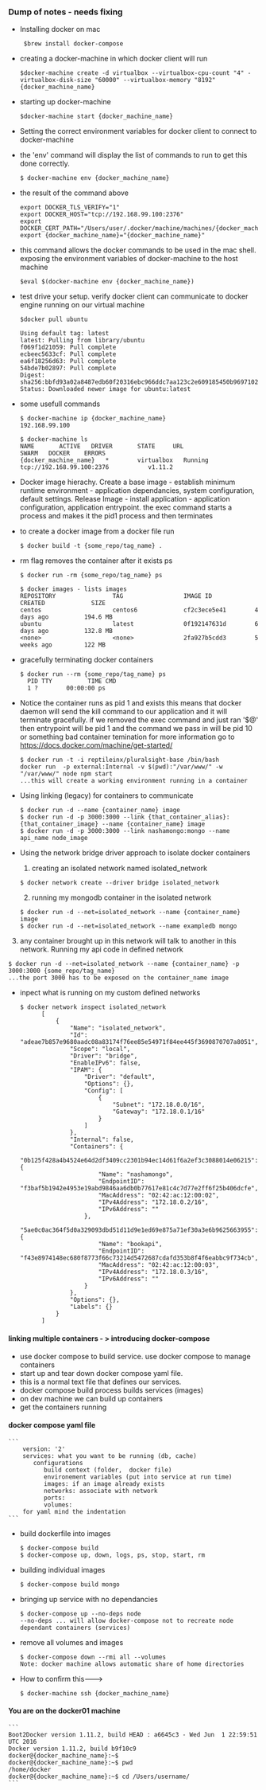 ### Dump of notes - needs fixing

- Installing docker on mac
  ```
   $brew install docker-compose
  ```
- creating a docker-machine in which docker client will run
  ```
  $docker-machine create -d virtualbox --virtualbox-cpu-count "4" -virtualbox-disk-size "60000" --virtualbox-memory "8192" {docker_machine_name}
  ```
- starting up docker-machine
  ```  
  $docker-machine start {docker_machine_name}
  ```
- Setting the correct environment variables for docker client to connect to docker-machine
- the 'env' command will display the list of commands to run to get this done correctly.
  ```
  $ docker-machine env {docker_machine_name}
  ```
- the result of the command above
  ```
  export DOCKER_TLS_VERIFY="1"
  export DOCKER_HOST="tcp://192.168.99.100:2376"
  export DOCKER_CERT_PATH="/Users/user/.docker/machine/machines/{docker_machine_name}"
  export {docker_machine_name}="{docker_machine_name}"
  ```
- this command allows the docker commands to be used in the mac shell. exposing the environment variables of docker-machine to the host machine 
  ```
  $eval $(docker-machine env {docker_machine_name})
  ```
- test drive your setup. verify docker client can communicate to docker engine running on our virtual machine 
  ```
  $docker pull ubuntu

  Using default tag: latest
  latest: Pulling from library/ubuntu
  f069f1d21059: Pull complete
  ecbeec5633cf: Pull complete
  ea6f18256d63: Pull complete
  54bde7b02897: Pull complete
  Digest: sha256:bbfd93a02a8487edb60f20316ebc966ddc7aa123c2e609185450b96971020097
  Status: Downloaded newer image for ubuntu:latest
  ```

- some usefull commands
  ```
  $ docker-machine ip {docker_machine_name}
  192.168.99.100
  ```
  ```
  $ docker-machine ls
  NAME       ACTIVE   DRIVER       STATE     URL                         SWARM   DOCKER    ERRORS
  {docker_machine_name}   *        virtualbox   Running   tcp://192.168.99.100:2376           v1.11.2
  ```


- Docker image hierachy. Create a base image - establish minimum runtime environment - application dependancies, system configuration, default settings. Release Image - install application - application configuration, application entrypoint. the exec command starts a process and makes it the pid1 process and then terminates

- to create a docker image from a docker file run 
  ```
  $ docker build -t {some_repo/tag_name} .
  ```
- rm flag removes the container after it exists ps
  ```
  $ docker run -rm {some_repo/tag_name} ps
  
  $ docker images - lists images
  REPOSITORY                TAG                 IMAGE ID            CREATED             SIZE
  centos                    centos6             cf2c3ece5e41        4 days ago          194.6 MB
  ubuntu                    latest              0f192147631d        6 days ago          132.8 MB
  <none>                    <none>              2fa927b5cdd3        5 weeks ago         122 MB
  ```

- gracefully terminating docker containers
  ```
  $ docker run --rm {some_repo/tag_name} ps
    PID TTY          TIME CMD
    1 ?        00:00:00 ps
  ```
  
- Notice the container runs as pid 1 and exists this means that docker daemon will send the kill command to our application and it will terminate gracefully. if we removed the exec command and just ran '$@' then entrypoint will be pid 1 and the command we pass in will be pid 10 or something bad container temination for more information go to https://docs.docker.com/machine/get-started/
  ```
  $ docker run -t -i reptileinx/pluralsight-base /bin/bash
  docker run  -p external:Internal -v $(pwd):"/var/www/" -w "/var/www/" node npm start
  ...this will create a working environment running in a container
  ```
- Using linking (legacy) for containers to communicate
  ```
  $ docker run -d --name {container_name} image
  $ docker run -d -p 3000:3000 --link {that_container_alias}:{that_container_image} --name {container_name} image
  $ docker run -d -p 3000:3000 --link nashamongo:mongo --name api_name node_image
  ```
- Using the network bridge driver approach to isolate docker containers
  1. creating an isolated network named isolated_network
  ```
  $ docker network create --driver bridge isolated_network
  ```
  2. running my mongodb container in the isolated network
  ```
  $ docker run -d --net=isolated_network --name {container_name} image
  $ docker run -d --net=isolated_network --name exampledb mongo
  ```
3. any container brought up in this network will talk to another in this network. Running my api code in defined network
  ```
  $ docker run -d --net=isolated_network --name {container_name} -p 3000:3000 {some_repo/tag_name}
  ...the port 3000 has to be exposed on the container_name image
  ```
- inpect what is running on my custom defined networks
  ```  
  $ docker network inspect isolated_network
        [
            {
                "Name": "isolated_network",
                "Id": "adeae7b857e9680aadc08a83174f76ee85e54971f84ee445f3690870707a8051",
                "Scope": "local",
                "Driver": "bridge",
                "EnableIPv6": false,
                "IPAM": {
                    "Driver": "default",
                    "Options": {},
                    "Config": [
                        {
                            "Subnet": "172.18.0.0/16",
                            "Gateway": "172.18.0.1/16"
                        }
                    ]
                },
                "Internal": false,
                "Containers": {
                    "0b125f428a4b4524e64d2df3409cc2301b94ec14d61f6a2ef3c3088014e06215": {
                        "Name": "nashamongo",
                        "EndpointID": "f3baf5b1942e4953e19abd9846aa6db0b77617e81c4c7d77e2ff6f25b406dcfe",
                        "MacAddress": "02:42:ac:12:00:02",
                        "IPv4Address": "172.18.0.2/16",
                        "IPv6Address": ""
                    },
                    "5ae0c0ac364f5d0a329093dbd51d11d9e1ed69e875a71ef30a3e6b9625663955": {
                        "Name": "bookapi",
                        "EndpointID": "f43e8974148ec680f8773f66c73214d5472687cdafd353b8f4f6eabbc9f734cb",
                        "MacAddress": "02:42:ac:12:00:03",
                        "IPv4Address": "172.18.0.3/16",
                        "IPv6Address": ""
                    }
                },
                "Options": {},
                "Labels": {}
            }
        ]
  ```

#### linking multiple containers - > introducing docker-compose
- use docker compose to build service. use docker compose to manage containers
- start up and tear down
docker compose yaml file.
- this is a normal text file that defines our services.
- docker compose build process builds services (images)
- on dev machine we can build up containers
- get the containers running

#### docker compose yaml file
 
    ```
        version: '2'
        services: what you want to be running (db, cache)
           configurations
              build context (folder,  docker file)
              environement variables (put into service at run time)
              images: if an image already exists 
              networks: associate with network 
              ports:
              volumes:
        for yaml mind the indentation
    ```
- build dockerfile into images
    ```
    $ docker-compose build
    $ docker-compose up, down, logs, ps, stop, start, rm
    ```
- building individual images 
  ```
  $ docker-compose build mongo
  ```
- bringing up service with no dependancies
  ```
  $ docker-compose up --no-deps node
  --no-deps ... will allow docker-compose not to recreate node dependant containers (services)
  ```
- remove all volumes and images
  ```
  $ docker-compose down --rmi all --volumes
  Note: docker machine allows automatic share of home directories
  ```
- How to confirm this--->
  ```
  $ docker-machine ssh {docker_machine_name}
  ```
 #### You are on the docker01 machine
    ```
    Boot2Docker version 1.11.2, build HEAD : a6645c3 - Wed Jun  1 22:59:51 UTC 2016
    Docker version 1.11.2, build b9f10c9
    docker@{docker_machine_name}:~$ 
    docker@{docker_machine_name}:~$ pwd
    /home/docker
    docker@{docker_machine_name}:~$ cd /Users/username/
    ```

